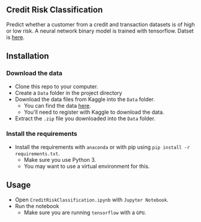 Credit Risk Classification
-----------------------

Predict whether a customer from a credit and transaction datasets is of high or low risk. A neural network binary model is trained with tensorflow. Datset is [here](https://www.kaggle.com/datasets/praveengovi/credit-risk-classification-dataset).

Installation
----------------------

### Download the data

* Clone this repo to your computer.
* Create a `Data` folder in the project directory
* Download the data files from Kaggle into the `Data` folder.  
    * You can find the data [here](https://www.kaggle.com/datasets/praveengovi/credit-risk-classification-dataset).
    * You'll need to register with Kaggle to download the data.
* Extract the `.zip` file you downloaded into the `Data` folder.

### Install the requirements
 
* Install the requirements with `anaconda` or with pip using `pip install -r requirements.txt`.
    * Make sure you use Python 3.
    * You may want to use a virtual environment for this.

Usage
-----------------------

* Open `CreditRiskClassification.ipynb` with `Jupyter Notebook`.
* Run the notebook
    * Make sure you are running `tensorflow` with a `GPU`.